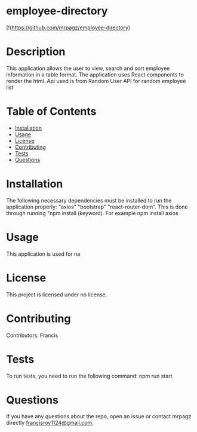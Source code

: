 # employee-directory
  [!(https://github.com/mrpagz/employee-directory)
  # Description
  This application allows the user to view, search and sort employee information in a table format. The application uses React components to render the html. Api used is from Random User API for random employee list
  # Table of Contents 
  * [Installation](#installation)
  * [Usage](#usage)
  * [License](#license)
  * [Contributing](#contributing)
  * [Tests](#tests)
  * [Questions](#questions)
  # Installation
  The following necessary dependencies must be installed to run the application properly: "axios" "bootstrap" "react-router-dom". This is done through running "npm install (keyword). For example npm install axios
  # Usage
  ​This application is used for na
  # License
  This project is licensed under no license.
  # Contributing
  ​Contributors: Francis
  # Tests
  To run tests, you need to run the following command: npm run start
  # Questions
  If you have any questions about the repo, open an issue or contact mrpagz directly francisroy1124@gmail.com.
  